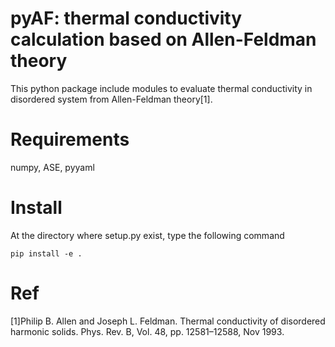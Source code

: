 # pyAF: thermal conductivity calculation based on Allen-Feldman theory
This python package include modules to evaluate thermal conductivity in disordered system from Allen-Feldman theory[1].

# Requirements
numpy, ASE, pyyaml

# Install
At the directory where setup.py exist, type the following command
```
pip install -e .
```

# Ref
[1]Philip B. Allen and Joseph L. Feldman. Thermal conductivity of disordered harmonic solids. Phys. Rev. B, Vol. 48, pp. 12581–12588, Nov 1993.